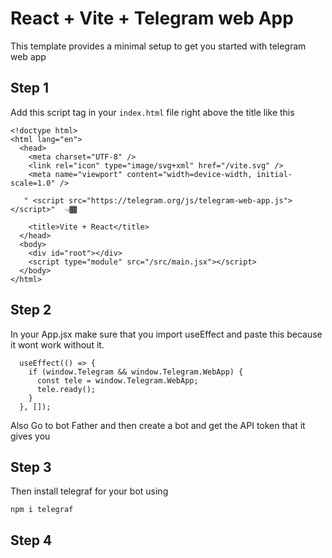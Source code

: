 # React + Vite + Telegram web App

This template provides a minimal setup to get you started with telegram web app 

## Step 1
Add this script tag in your ```index.html``` file right above the title like this

``` 
<!doctype html>
<html lang="en">
  <head>
    <meta charset="UTF-8" />
    <link rel="icon" type="image/svg+xml" href="/vite.svg" />
    <meta name="viewport" content="width=device-width, initial-scale=1.0" />

   " <script src="https://telegram.org/js/telegram-web-app.js"></script>"  👈🏾

    <title>Vite + React</title>
  </head>
  <body>
    <div id="root"></div>
    <script type="module" src="/src/main.jsx"></script>
  </body>
</html>
```

## Step 2
In your App.jsx make sure that you import useEffect and paste this because it wont work without it.
```
  useEffect(() => {
    if (window.Telegram && window.Telegram.WebApp) {
      const tele = window.Telegram.WebApp;
      tele.ready();
    }
  }, []); 
```

Also Go to bot Father and then create a bot and get the API token that it gives you

## Step 3
Then install telegraf for your bot using
``` 
npm i telegraf
```

## Step 4




